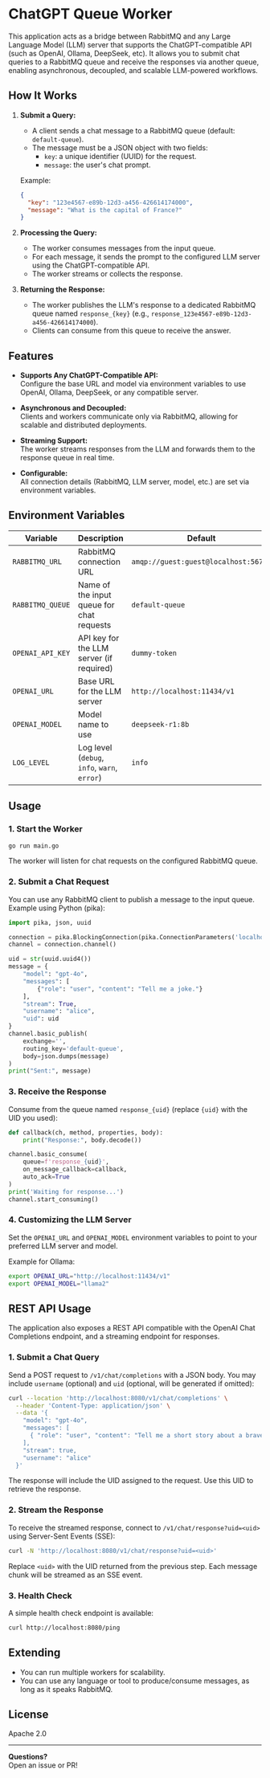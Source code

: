 # ChatGPT Queue Worker

This application acts as a bridge between RabbitMQ and any Large Language Model (LLM) server that supports the ChatGPT-compatible API (such as OpenAI, Ollama, DeepSeek, etc). It allows you to submit chat queries to a RabbitMQ queue and receive the responses via another queue, enabling asynchronous, decoupled, and scalable LLM-powered workflows.

## How It Works

1. **Submit a Query:**  
   - A client sends a chat message to a RabbitMQ queue (default: `default-queue`).
   - The message must be a JSON object with two fields:
     - `key`: a unique identifier (UUID) for the request.
     - `message`: the user's chat prompt.

   Example:
   ```json
   {
     "key": "123e4567-e89b-12d3-a456-426614174000",
     "message": "What is the capital of France?"
   }
   ```

2. **Processing the Query:**  
   - The worker consumes messages from the input queue.
   - For each message, it sends the prompt to the configured LLM server using the ChatGPT-compatible API.
   - The worker streams or collects the response.

3. **Returning the Response:**  
   - The worker publishes the LLM's response to a dedicated RabbitMQ queue named `response_{key}` (e.g., `response_123e4567-e89b-12d3-a456-426614174000`).
   - Clients can consume from this queue to receive the answer.

## Features

- **Supports Any ChatGPT-Compatible API:**  
  Configure the base URL and model via environment variables to use OpenAI, Ollama, DeepSeek, or any compatible server.

- **Asynchronous and Decoupled:**  
  Clients and workers communicate only via RabbitMQ, allowing for scalable and distributed deployments.

- **Streaming Support:**  
  The worker streams responses from the LLM and forwards them to the response queue in real time.

- **Configurable:**  
  All connection details (RabbitMQ, LLM server, model, etc.) are set via environment variables.

## Environment Variables

| Variable           | Description                                      | Default                                 |
|--------------------|--------------------------------------------------|-----------------------------------------|
| `RABBITMQ_URL`     | RabbitMQ connection URL                          | `amqp://guest:guest@localhost:5672/`    |
| `RABBITMQ_QUEUE`   | Name of the input queue for chat requests        | `default-queue`                         |
| `OPENAI_API_KEY`   | API key for the LLM server (if required)         | `dummy-token`                           |
| `OPENAI_URL`       | Base URL for the LLM server                      | `http://localhost:11434/v1`             |
| `OPENAI_MODEL`     | Model name to use                                | `deepseek-r1:8b`                        |
| `LOG_LEVEL`        | Log level (`debug`, `info`, `warn`, `error`)     | `info`                                  |

## Usage

### 1. Start the Worker

```sh
go run main.go
```

The worker will listen for chat requests on the configured RabbitMQ queue.

### 2. Submit a Chat Request

You can use any RabbitMQ client to publish a message to the input queue.  
Example using Python (pika):

```python
import pika, json, uuid

connection = pika.BlockingConnection(pika.ConnectionParameters('localhost'))
channel = connection.channel()

uid = str(uuid.uuid4())
message = {
    "model": "gpt-4o",
    "messages": [
        {"role": "user", "content": "Tell me a joke."}
    ],
    "stream": True,
    "username": "alice",
    "uid": uid
}
channel.basic_publish(
    exchange='',
    routing_key='default-queue',
    body=json.dumps(message)
)
print("Sent:", message)
```

### 3. Receive the Response

Consume from the queue named `response_{uid}` (replace `{uid}` with the UID you used):

```python
def callback(ch, method, properties, body):
    print("Response:", body.decode())

channel.basic_consume(
    queue=f'response_{uid}',
    on_message_callback=callback,
    auto_ack=True
)
print('Waiting for response...')
channel.start_consuming()
```

### 4. Customizing the LLM Server

Set the `OPENAI_URL` and `OPENAI_MODEL` environment variables to point to your preferred LLM server and model.

Example for Ollama:
```sh
export OPENAI_URL="http://localhost:11434/v1"
export OPENAI_MODEL="llama2"
```

## REST API Usage

The application also exposes a REST API compatible with the OpenAI Chat Completions endpoint, and a streaming endpoint for responses.

### 1. Submit a Chat Query

Send a POST request to `/v1/chat/completions` with a JSON body. You may include `username` (optional) and `uid` (optional, will be generated if omitted):

```bash
curl --location 'http://localhost:8080/v1/chat/completions' \
  --header 'Content-Type: application/json' \
  --data '{
    "model": "gpt-4o",
    "messages": [
      { "role": "user", "content": "Tell me a short story about a brave knight." }
    ],
    "stream": true,
    "username": "alice"
  }'
```

The response will include the UID assigned to the request. Use this UID to retrieve the response.

### 2. Stream the Response

To receive the streamed response, connect to `/v1/chat/response?uid=<uid>` using Server-Sent Events (SSE):

```bash
curl -N 'http://localhost:8080/v1/chat/response?uid=<uid>'
```

Replace `<uid>` with the UID returned from the previous step. Each message chunk will be streamed as an SSE event.

### 3. Health Check

A simple health check endpoint is available:

```bash
curl http://localhost:8080/ping
```

## Extending

- You can run multiple workers for scalability.
- You can use any language or tool to produce/consume messages, as long as it speaks RabbitMQ.

## License

Apache 2.0

---

**Questions?**  
Open an issue or PR!
